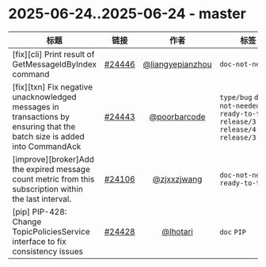 # 2025-06-24..2025-06-24 - master
| 标题 | 链接 | 作者 | 标签 |
| - | :--: | :--: | - |
| [fix][cli] Print result of GetMessageIdByIndex command | [#24446](https://github.com/apache/pulsar/pull/24446) | [@liangyepianzhou](https://github.com/liangyepianzhou) | `doc-not-needed`  | 
| [fix][txn] Fix negative unacknowledged messages in transactions by ensuring that the batch size is added into CommandAck | [#24443](https://github.com/apache/pulsar/pull/24443) | [@poorbarcode](https://github.com/poorbarcode) | `type/bug` `doc-not-needed` `ready-to-test` `release/3.0.13` `release/4.0.6` `release/3.3.8`  | 
| [improve][broker]Add the expired message count metric from this subscription within the last interval. | [#24106](https://github.com/apache/pulsar/pull/24106) | [@zjxxzjwang](https://github.com/zjxxzjwang) | `doc-not-needed` `ready-to-test`  | 
| [pip] PIP-428: Change TopicPoliciesService interface to fix consistency issues | [#24428](https://github.com/apache/pulsar/pull/24428) | [@lhotari](https://github.com/lhotari) | `doc` `PIP`  | 
